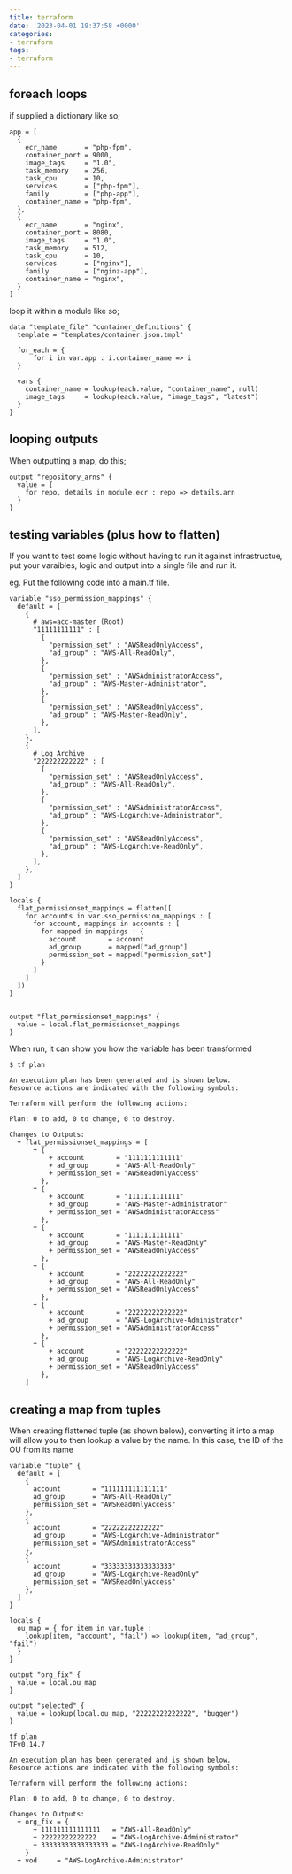 ```yaml
---
title: terraform
date: '2023-04-01 19:37:58 +0000'
categories:
- terraform
tags:
- terraform
---
```



## foreach loops

if supplied a dictionary like so;

    app = [
      {
        ecr_name       = "php-fpm",
        container_port = 9000,
        image_tags     = "1.0",
        task_memory    = 256,
        task_cpu       = 10,
        services       = ["php-fpm"],
        family         = ["php-app"],
        container_name = "php-fpm",
      },
      {
        ecr_name       = "nginx",
        container_port = 8080,
        image_tags     = "1.0",
        task_memory    = 512,
        task_cpu       = 10,
        services       = ["nginx"],
        family         = ["nginz-app"],
        container_name = "nginx",
      }
    ]

loop it within a module like so;

    data "template_file" "container_definitions" {
      template = "templates/container.json.tmpl"

      for_each = {
          for i in var.app : i.container_name => i
      }

      vars {
        container_name = lookup(each.value, "container_name", null)
        image_tags     = lookup(each.value, "image_tags", "latest")
      }
    }

## looping outputs

When outputting a map, do this;

    output "repository_arns" {
      value = {
        for repo, details in module.ecr : repo => details.arn
      }
    }

## testing variables (plus how to flatten)

If you want to test some logic without having to run it against
infrastructue, put your varaibles, logic and output into a single file
and run it.

eg. Put the following code into a main.tf file.

    variable "sso_permission_mappings" {
      default = [
        {
          # aws=acc-master (Root)
          "11111111111" : [
            {
              "permission_set" : "AWSReadOnlyAccess",
              "ad_group" : "AWS-All-ReadOnly",
            },
            {
              "permission_set" : "AWSAdministratorAccess",
              "ad_group" : "AWS-Master-Administrator",
            },
            {
              "permission_set" : "AWSReadOnlyAccess",
              "ad_group" : "AWS-Master-ReadOnly",
            },
          ],
        },
        {
          # Log Archive
          "222222222222" : [
            {
              "permission_set" : "AWSReadOnlyAccess",
              "ad_group" : "AWS-All-ReadOnly",
            },
            {
              "permission_set" : "AWSAdministratorAccess",
              "ad_group" : "AWS-LogArchive-Administrator",
            },
            {
              "permission_set" : "AWSReadOnlyAccess",
              "ad_group" : "AWS-LogArchive-ReadOnly",
            },
          ],
        },
      ]
    }

    locals {
      flat_permissionset_mappings = flatten([
        for accounts in var.sso_permission_mappings : [
          for account, mappings in accounts : [
            for mapped in mappings : {
              account        = account
              ad_group       = mapped["ad_group"]
              permission_set = mapped["permission_set"]
            }
          ]
        ]
      ])
    }


    output "flat_permissionset_mappings" {
      value = local.flat_permissionset_mappings
    }

When run, it can show you how the variable has been transformed

    $ tf plan

    An execution plan has been generated and is shown below.
    Resource actions are indicated with the following symbols:

    Terraform will perform the following actions:

    Plan: 0 to add, 0 to change, 0 to destroy.

    Changes to Outputs:
      + flat_permissionset_mappings = [
          + {
              + account        = "1111111111111"
              + ad_group       = "AWS-All-ReadOnly"
              + permission_set = "AWSReadOnlyAccess"
            },
          + {
              + account        = "1111111111111"
              + ad_group       = "AWS-Master-Administrator"
              + permission_set = "AWSAdministratorAccess"
            },
          + {
              + account        = "1111111111111"
              + ad_group       = "AWS-Master-ReadOnly"
              + permission_set = "AWSReadOnlyAccess"
            },
          + {
              + account        = "22222222222222"
              + ad_group       = "AWS-All-ReadOnly"
              + permission_set = "AWSReadOnlyAccess"
            },
          + {
              + account        = "22222222222222"
              + ad_group       = "AWS-LogArchive-Administrator"
              + permission_set = "AWSAdministratorAccess"
            },
          + {
              + account        = "22222222222222"
              + ad_group       = "AWS-LogArchive-ReadOnly"
              + permission_set = "AWSReadOnlyAccess"
            },
        ]

## creating a map from tuples

When creating flattened tuple (as shown below), converting it into a map
will allow you to then lookup a value by the name. In this case, the ID
of the OU from its name

    variable "tuple" {
      default = [
        {
          account        = "111111111111111"
          ad_group       = "AWS-All-ReadOnly"
          permission_set = "AWSReadOnlyAccess"
        },
        {
          account        = "22222222222222"
          ad_group       = "AWS-LogArchive-Administrator"
          permission_set = "AWSAdministratorAccess"
        },
        {
          account        = "33333333333333333"
          ad_group       = "AWS-LogArchive-ReadOnly"
          permission_set = "AWSReadOnlyAccess"
        },
      ]
    }

    locals {
      ou_map = { for item in var.tuple :
        lookup(item, "account", "fail") => lookup(item, "ad_group", "fail")
      }
    }

    output "org_fix" {
      value = local.ou_map
    }

    output "selected" {
      value = lookup(local.ou_map, "22222222222222", "bugger")
    }

    tf plan                                                                                      TFv0.14.7

    An execution plan has been generated and is shown below.
    Resource actions are indicated with the following symbols:

    Terraform will perform the following actions:

    Plan: 0 to add, 0 to change, 0 to destroy.

    Changes to Outputs:
      + org_fix = {
          + 111111111111111   = "AWS-All-ReadOnly"
          + 22222222222222    = "AWS-LogArchive-Administrator"
          + 33333333333333333 = "AWS-LogArchive-ReadOnly"
        }
      + vod     = "AWS-LogArchive-Administrator"